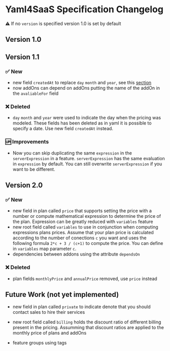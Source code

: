# Yaml4SaaS Specification Changelog

:warning: If no `version` is specified version 1.0 is set by default

## Version 1.0

## Version 1.1

### :white_check_mark: New

- new field `createdAt` to replace `day` `month` and `year`, see this [section](#deleted)
- now addOns can depend on addOns putting the name of the addOn in the `avaliableFor` field

### :x: Deleted

- `day` `month` and `year` were used to indicate the day when the pricing was modeled.
  These fields has been deleted as in yaml it is possible to specify a date.
  Use new field `createdAt` instead.

### :up: Improvements

- Now you can skip duplicating the same `expression` in the `serverExpression` in a feature.
  `serverExpression` has the same evaluation in `expression` by default. You can still
  overwrite `serverExpression` if you want to be different.

## Version 2.0

### :white_check_mark: New

- new field in plan called `price` that supports setting the price with a number or
  compute mathematical expression to determine the price of the plan. Expression can
  be greatly reduced with `variables` feature
- new root field called `variables` to use in conjunction when computing expressions
  plans prices. Assume that your plan price is calculated according to the number of
  conections `c` you want and uses the following formula `2*c + 3 / (c+1)` to compute
  the price. You can define in `variables` map parameter `c`.
- dependencies between addons using the attribute `dependsOn`

### :x: Deleted

- plan fields `monthlyPrice` and `annualPrice` removed, use `price` instead

## Future Work (not yet implemented)

- new field in plan called `private` to indicate denote that you should contact sales
  to hire their services

- new root field called `billing` holds the discount ratio of different billing
  present in the pricing. Assumming that discount ratios are applied to the monthly price
  of plans and addOns

- feature groups using tags
